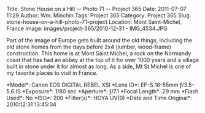 Title: Stone House on a Hill -- Photo 71 -- Project 365
Date: 2011-07-07 11:29
Author: Wm. Minchin
Tags: Project 365
Category: Project 365
Slug: stone-house-on-a-hill-photo-71-project
Location: Mont Saint-Michel, France
Image: images/project-365/2010-12-31 - IMG_4534.JPG

Part of the image of Europe gets built around the old things, including
the old stone homes from the days before 2x4 (lumber, wood-frame)
construction. This home is at Mont Saint Michel, a rock on the Normandy
coast that has had an abbey at the top of it for over 1000 years and a
village built in stone under it for almost as long. As a side, Mt St
Michel is one of my favorite places to visit in France.

<div markdown=1 class="photo-infobox">
*Model*: Canon EOS DIGITAL REBEL XSI  
*Lens ID*: EF-S 18-55mm ƒ/3.5-5.6 IS  
*Exposure*: 1/80 sec  
*Aperture*: ƒ/7.1  
*Focal Length*: 29 mm  
*Flash Used*: No  
*ISO*: 200  
*Filter(s)*: HOYA UV(0)  
*Date and Time Original*: 2010:12:31 13:45:04
</div>
